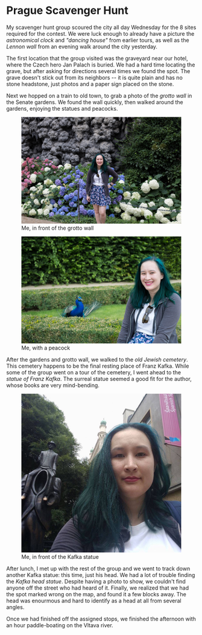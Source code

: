 Prague Scavenger Hunt
=========

My scavenger hunt group scoured the city all day Wednesday for the 8 sites required for the contest. 
We were luck enough to already have a picture the _astronomical clock_ and _"dancing house"_ from earlier tours, as well as the _Lennon wall_ from an evening walk around the city yesterday.

The first location that the group visited was the graveyard near our hotel, where the Czech hero Jan Palach is buried. 
We had a hard time locating the grave, but after asking for directions several times we found the spot. 
The grave doesn't stick out from its neighbors -- it is quite plain and has no stone headstone, just photos and a paper sign placed on the stone.

Next we hopped on a train to old town, to grab a photo of the _grotto wall_ in the Senate gardens. We found the wall quickly, then walked around the gardens, enjoying the statues and peacocks.

<p>
<figure class="figure">
  <img src="../img/posts/prague-grotto.jpg" class="figure-img img-fluid img-responsive img-rounded" alt="The grotto wall">
  <figcaption class="figure-caption text-right">Me, in front of the grotto wall</figcaption>
</figure>
</p>

<p>
<figure class="figure">
  <img src="../img/posts/prague-peacock.jpg" class="figure-img img-fluid img-responsive img-rounded" alt="Peacock selfie">
  <figcaption class="figure-caption text-right">Me, with a peacock</figcaption>
</figure>
</p>

After the gardens and grotto wall, we walked to the _old Jewish cemetery_.
This cemetery happens to be the final resting place of Franz Kafka.
While some of the group went on a tour of the cemetery, I went ahead to the _statue of Franz Kafka_.
The surreal statue seemed a good fit for the author, whose books are very mind-bending.

<figure class="figure">
  <img src="../img/posts/prague-kafka-statue.jpg" class="figure-img img-fluid img-responsive img-rounded" alt="Kafka statue selfie">
  <figcaption class="figure-caption text-right">Me, in front of the Kafka statue</figcaption>
</figure>

After lunch, I met up with the rest of the group and we went to track down another Kafka statue: this time, just his head.
We had a lot of trouble finding the _Kafka head statue_. 
Despite having a photo to show, we couldn't find anyone off the street who had heard of it.
Finally, we realized that we had the spot marked wrong on the map, and found it a few blocks away.
The head was enourmous and hard to identify as a head at all from several angles.

Once we had finished off the assigned stops, we finished the afternoon with an hour paddle-boating on the Vltava river.
